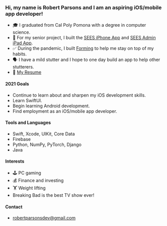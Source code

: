 ### Hi, my name is Robert Parsons and I am an aspiring iOS/mobile app developer!

- 🎓 I graduated from Cal Poly Pomona with a degree in computer science.
- 📱 For my senior project, I built the [SEES iPhone App](https://github.com/robertparsonsdev/SEESApp) and [SEES Admin iPad App](https://github.com/robertparsonsdev/SEESAdmin).
- ✅ During the pandemic, I built [Forming](https://github.com/robertparsonsdev/Forming) to help me stay on top of my habits.
- 🗣 I have a mild stutter and I hope to one day build an app to help other stutterers.
- 📄 [My Resume](https://drive.google.com/file/d/163i53ZsPn-f1xYs2c4J_PJfbl7j7L6qy/view?usp=sharing)

#### 2021 Goals
- Continue to learn about and sharpen my iOS development skills.
- Learn SwiftUI.
- Begin learning Android development.
- Find employment as an iOS/mobile app developer.

#### Tools and Languages
- Swift, Xcode, UIKit, Core Data
- Firebase
- Python, NumPy, PyTorch, Django
- Java

#### Interests
- 🕹 PC gaming 
- 💰 Finance and investing
- 🏋️ Weight lifting
- Breaking Bad is the best TV show ever!

#### Contact
- robertparsonsdev@gmail.com
